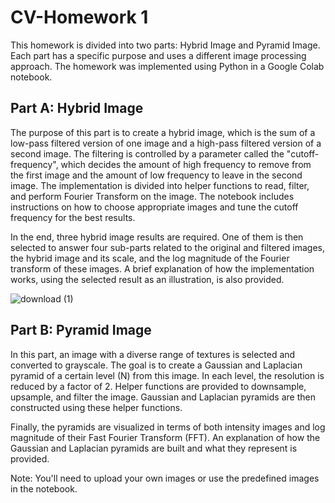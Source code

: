 # CV-Homework 1

This homework is divided into two parts: Hybrid Image and Pyramid Image. Each part has a specific purpose and uses a different image processing approach. The homework was implemented using Python in a Google Colab notebook. 

## Part A: Hybrid Image 

The purpose of this part is to create a hybrid image, which is the sum of a low-pass filtered version of one image and a high-pass filtered version of a second image. The filtering is controlled by a parameter called the "cutoff-frequency", which decides the amount of high frequency to remove from the first image and the amount of low frequency to leave in the second image. The implementation is divided into helper functions to read, filter, and perform Fourier Transform on the image. The notebook includes instructions on how to choose appropriate images and tune the cutoff frequency for the best results.

In the end, three hybrid image results are required. One of them is then selected to answer four sub-parts related to the original and filtered images, the hybrid image and its scale, and the log magnitude of the Fourier transform of these images. A brief explanation of how the implementation works, using the selected result as an illustration, is also provided.

![download (1)](https://github.com/amashry/CV-ML-Projects/assets/98168605/ebaecd59-b48b-4945-bea4-2779a6ff450c)

## Part B: Pyramid Image

In this part, an image with a diverse range of textures is selected and converted to grayscale. The goal is to create a Gaussian and Laplacian pyramid of a certain level (N) from this image. In each level, the resolution is reduced by a factor of 2. Helper functions are provided to downsample, upsample, and filter the image. Gaussian and Laplacian pyramids are then constructed using these helper functions. 

Finally, the pyramids are visualized in terms of both intensity images and log magnitude of their Fast Fourier Transform (FFT). An explanation of how the Gaussian and Laplacian pyramids are built and what they represent is provided.


Note: You'll need to upload your own images or use the predefined images in the notebook.
